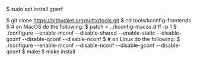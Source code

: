 $ sudo apt install gperf

$ git clone https://bitbucket.org/nuttx/tools.git
$ cd tools/kconfig-frontends
$ # on MacOS do the following:
$ patch < ../kconfig-macos.diff -p 1
$ ./configure --enable-mconf --disable-shared --enable-static --disable-gconf --disable-qconf --disable-nconf
$ # on Linux do the following:
$ ./configure --enable-mconf --disable-nconf --disable-gconf --disable-qconf
$ make
$ make install